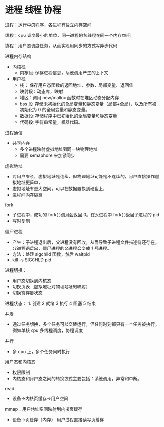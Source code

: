 # 进程 线程 协程

进程：运行中的程序，各进程有独立内存空间

线程：cpu 调度最小的单位，同一进程的各线程在同一个内存空间

协程：用户态调度任务，从而实现用同步的方式写异步代码

进程内存结构
- 内核栈
  - 内核段: 保存进程信息，系统调用产生的上下文
- 用户栈
  - 栈： 保存用户态函数的返回地址、参数、局部变量、返回值
  - 映射段：动态库，映射
  - 堆区：调用 new/malloc 函数时在堆区动态分配内存
  - bss 段: 存储未初始化的全局变量和静态变量（局部+全局），以及所有被初始化为 0 的全局变量和静态变量。
  - 数据段: 存储程序中已初始化的全局变量和静态变量
  - 代码段: 字符串常量，机器代码。

进程通信

- 共享内存
  - 多个进程映射虚拟地址到同一块物理地址
  - 需要 semaphore 来加锁同步

虚拟地址

- 对用户来说，虚拟地址是连续，但物理地址可能是不连续的。用户直接操作虚拟地址更简单，
- 虚拟地址有更大空间，可以把数据置换到硬盘上，
- 进程间内存隔离

fork

- 子进程中，成功的 fork( )调用会返回 0。在父进程中 fork( )返回子进程的 pid
- 写时复制

僵尸进程

- 产生：子进程退出后，父进程没有回收，从而导致子进程文件描述符还存在。父进程退后出，僵尸进程的父进程会变成 1 号进程。
- 方法：处理 sigchild 函数，然后 waitpid
- kill -s SIGCHLD pid

进程切换：

- 用户态切换到内核态
- 切换页表（虚拟地址对物理地址的映射）
- 切换寄存器状态

进程状态： 1. 创建 2 就绪 3 执行 4 阻塞 5 结束

并发

- 通过任务切换，多个任务可以交替运行，但任何时刻都只有一个任务被执行。例如单核 cpu 多线程调度，协程调度

并行

- 多 cpu 上，多个任务同时执行

用户态和内核态

- 权限限制
- 内核态和用户态之间的转换方式主要包括：系统调用，异常和中断。

read

- 设备->内核页缓存->用户空间

mmap：用户地址空间映射到内核页缓存
- 设备->页缓存（内存） 用户进程直接读写页缓存

